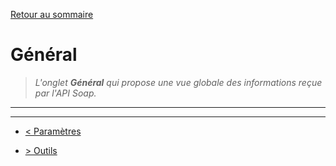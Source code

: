 [Retour au sommaire](/documentation/FR/01%20-%20Sommaire.md)

# Général

> *L'onglet **Général** qui propose une vue globale des informations reçue par l'API Soap.*

---


---

- [< Paramètres](/documentation/FR/03%20-%20Paramètres.md)

- [> Outils](/documentation/FR/05%20-%20Outils.md)